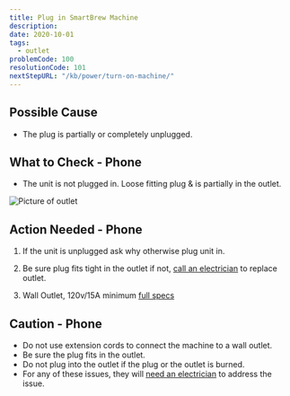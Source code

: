 ```yaml
---
title: Plug in SmartBrew Machine
description:
date: 2020-10-01
tags:
  - outlet
problemCode: 100
resolutionCode: 101
nextStepURL: "/kb/power/turn-on-machine/"
---
```

## Possible Cause

- The plug is partially or completely unplugged.

## What to Check - Phone

- The unit is not plugged in. Loose fitting plug & is partially in the outlet.

![Picture of outlet](/images/plugged-in.jpg)

## Action Needed - Phone

1) If the unit is unplugged ask why otherwise plug unit in.  

2) Be sure plug fits tight in the outlet if not, [call an electrician](/kb/power/need-electrician/) to replace outlet.

3) Wall Outlet, 120v/15A minimum [full specs](/kb/power/electrical-specs/)

## Caution - Phone

- Do not use extension cords to connect the machine to a wall outlet.
- Be sure the plug fits in the outlet.
- Do not plug into the outlet if the plug or the outlet is burned.
- For any of these issues, they will [need an electrician](/kb/power/need-electrician/) to address the issue.
